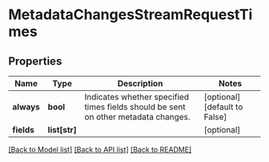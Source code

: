 # MetadataChangesStreamRequestTimes

## Properties
Name | Type | Description | Notes
------------ | ------------- | ------------- | -------------
**always** | **bool** | Indicates whether specified times fields should be sent on other metadata changes. | [optional] [default to False]
**fields** | **list[str]** |  | [optional] 

[[Back to Model list]](../README.md#documentation-for-models) [[Back to API list]](../README.md#documentation-for-api-endpoints) [[Back to README]](../README.md)

